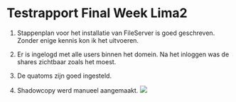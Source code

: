 # Testrapport Final Week Lima2
1. Stappenplan voor het installatie van FileServer is goed geschreven. Zonder enige kennis kon ik het uitvoeren.

2. Er is ingelogd met alle users binnen het domein. Na het inloggen was de shares zichtbaar zoals het moest.

3. De quatoms zijn goed ingesteld.

4. Shadowcopy werd manueel aangemaakt.
![](https://github.com/HoGentTIN/p3ops-red/blob/master/Lima%202%20-%20Interne%20File%20Server/ShadowCopy.png)


